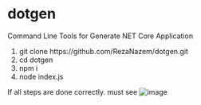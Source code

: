 # dotgen

Command Line Tools for Generate NET Core Application
<ol>
  <li>git clone https://github.com/RezaNazem/dotgen.git</li>
  <li>cd dotgen</li>
  <li>npm i</li>
  <li>node index.js</li>  
</ol>

If all steps are done correctly. must see
![image](https://user-images.githubusercontent.com/20680997/130286646-b21b9522-2052-4a08-b78c-2d8584222eb5.png)

